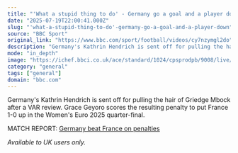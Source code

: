 ```yaml
---
title: "'What a stupid thing to do' - Germany go a goal and a player down"
date: "2025-07-19T22:00:41.000Z"
slug: "'what-a-stupid-thing-to-do'-germany-go-a-goal-and-a-player-down"
source: "BBC Sport"
original_link: "https://www.bbc.com/sport/football/videos/cy7nzymgl2do"
description: "Germany's Kathrin Hendrich is sent off for pulling the hair of Griedge Mbock after a VAR review. Grace Geyoro scores the resulting penalty to put France 1-0 up in the Women's Euro 2025 quarter-final."
mode: "in_depth"
image: "https://ichef.bbci.co.uk/ace/standard/1024/cpsprodpb/9008/live/5b53e130-64d9-11f0-af20-030418be2ca5.jpg"
category: "general"
tags: ["general"]
domain: "bbc.com"
---
```

<div id="readability-page-1" class="page"><div><p>Germany's Kathrin Hendrich is sent off for pulling the hair of Griedge Mbock after a VAR review. Grace Geyoro scores the resulting penalty to put France 1-0 up in the Women's Euro 2025 quarter-final.</p><p>MATCH REPORT: <a href="https://www.bbc.com/sport/football/live/c4gd8jd0zdlt">Germany beat France on penalties</a></p><p><i>Available to UK users only.</i></p></div></div>